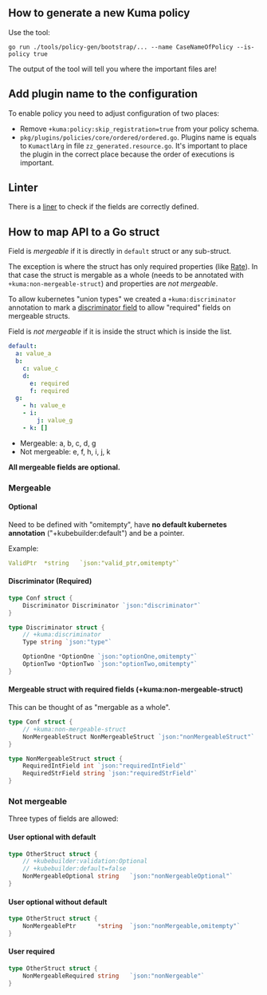 ## How to generate a new Kuma policy

Use the tool:

```shell
go run ./tools/policy-gen/bootstrap/... --name CaseNameOfPolicy --is-policy true
```

The output of the tool will tell you where the important files are!

## Add plugin name to the configuration

To enable policy you need to adjust configuration of two places:
* Remove `+kuma:policy:skip_registration=true` from your policy schema.
* `pkg/plugins/policies/core/ordered/ordered.go`. Plugins name is equals to `KumactlArg` in file `zz_generated.resource.go`. It's important to place the plugin in the correct place because the order of executions is important.

## Linter

There is a [liner](https://github.com/kumahq/kuma/blob/61f28e4bcca0b5e6aa1044a0e536abb6a6a53642/tools/ci/api-linter/linter/api-linter.go#L49-L48)
to check if the fields are correctly defined.

## How to map API to a Go struct

Field is _mergeable_ if it is directly in `default` struct or any sub-struct.

The exception is where the struct has only required properties (like [Rate](https://github.com/kumahq/kuma/blob/9f07f444e076433bfdff4ce5d26958006234dd3b/pkg/plugins/policies/meshratelimit/api/v1alpha1/meshratelimit.go#L107-L113)).
In that case the struct is mergable as a whole (needs to be annotated with `+kuma:non-mergeable-struct`) and properties are _not mergeable_.

To allow kubernetes "union types" we created a `+kuma:discriminator` annotation to mark a [discriminator field](https://github.com/kubernetes/enhancements/blob/master/keps/sig-api-machinery/1027-api-unions/README.md?utm_source=chatgpt.com#discriminator-field) to allow "required" fields on mergeable structs.

Field is _not mergeable_ if it is inside the struct which is inside the list.

```yaml
default:
  a: value_a
  b: 
    c: value_c
    d:
      e: required
      f: required
  g:
    - h: value_e
    - i: 
        j: value_g
    - k: []
```

* Mergeable: a, b, c, d, g
* Not mergeable: e, f, h, i, j, k

**All mergeable fields are optional.**

### Mergeable

#### Optional

Need to be defined with "omitempty", have **no default kubernetes annotation** ("+kubebuilder:default") and be a pointer.

Example:
```yaml
ValidPtr  *string   `json:"valid_ptr,omitempty"`
```

#### Discriminator (Required)

```go
type Conf struct {
    Discriminator Discriminator `json:"discriminator"`
}

type Discriminator struct {
    // +kuma:discriminator
    Type string `json:"type"`

    OptionOne *OptionOne `json:"optionOne,omitempty"`
    OptionTwo *OptionTwo `json:"optionTwo,omitempty"`
}

```

#### Mergeable struct with required fields (+kuma:non-mergeable-struct)

This can be thought of as "mergable as a whole".

```go
type Conf struct {
    // +kuma:non-mergeable-struct
    NonMergeableStruct NonMergeableStruct `json:"nonMergeableStruct"`
}

type NonMergeableStruct struct {
    RequiredIntField int `json:"requiredIntField"`
    RequiredStrField string `json:"requiredStrField"`
}
```

### Not mergeable

Three types of fields are allowed:


#### User optional with default

```go
type OtherStruct struct {
    // +kubebuilder:validation:Optional
    // +kubebuilder:default=false
    NonMergeableOptional string   `json:"nonNergeableOptional"`
}
```

#### User optional without default

```go
type OtherStruct struct {
    NonMergeablePtr      *string  `json:"nonMergeable,omitempty"`
}
```

#### User required

```go
type OtherStruct struct {
    NonMergeableRequired string   `json:"nonNergeable"`
}
```
